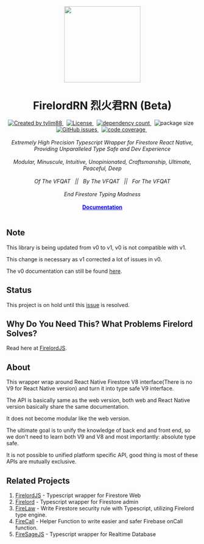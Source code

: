 <!-- markdownlint-disable MD010 -->
<!-- markdownlint-disable MD033 -->
<!-- markdownlint-disable MD041 -->

<div align="center">
		<img src="https://raw.githubusercontent.com/tylim88/Firelord/main/img/ozai.png" width="200px"/>
		<h1>FirelordRN 烈火君RN (Beta)</h1>
</div>

<div align="center">
		<a href="https://www.npmjs.com/package/firelordrn" target="_blank">
				<img
					src="https://img.shields.io/npm/v/firelordrn"
					alt="Created by tylim88"
				/>
			</a>
			&nbsp;
			<a
				href="https://github.com/tylim88/firelordrn/blob/main/LICENSE"
				target="_blank"
			>
				<img
					src="https://img.shields.io/github/license/tylim88/firelordrn"
					alt="License"
				/>
			</a>
			&nbsp;
			<a
				href="https://www.npmjs.com/package/firelordrn?activeTab=dependencies"
				target="_blank"
			>
				<img
					src="https://img.shields.io/badge/dynamic/json?url=https://api.npmutil.com/package/firelordrn&label=dependencies&query=$.dependencies.count&color=brightgreen"
					alt="dependency count"
				/>
			</a>
			&nbsp;
			<img
				src="https://img.shields.io/badge/gzipped-6KB-brightgreen"
				alt="package size"
			/>
			<!-- &nbsp;
			<a href="https://github.com/tylim88/Firelordrn/actions" target="_blank">
				<img
					src="https://github.com/tylim88/Firelordrn/workflows/Main/badge.svg"
					alt="github action"
				/>
			</a>
			&nbsp;
			<a href="https://codecov.io/gh/tylim88/Firelordrn" target="_blank">
				<img
					src="https://codecov.io/gh/tylim88/Firelordrn/branch/main/graph/badge.svg"
					alt="code coverage"
				/>
			</a> -->
			&nbsp;
			<a href="https://github.com/tylim88/Firelordrn/issues" target="_blank">
				<img
					alt="GitHub issues"
					src="https://img.shields.io/github/issues-raw/tylim88/firelordrn"
				></img>
			</a>
			&nbsp;
			<a href="https://snyk.io/test/github/tylim88/FirelordRN" target="_blank">
				<img
					src="https://snyk.io/test/github/tylim88/FirelordRN/badge.svg"
					alt="code coverage"
				/>
			</a>
			&nbsp;
			<!-- <a
				href="https://lgtm.com/projects/g/tylim88/Firelordrn/alerts/"
				target="_blank"
			>
				<img
					alt="Total alerts"
					src="https://img.shields.io/lgtm/alerts/g/tylim88/Firelordrn.svg?logo=lgtm&logoWidth=18"
				/>
			</a>
			&nbsp;
			<a
				href="https://lgtm.com/projects/g/tylim88/Firelordrn/context:javascript"
				target="_blank"
			>
				<img
					alt="Language grade: JavaScript"
					src="https://img.shields.io/lgtm/grade/javascript/g/tylim88/Firelordrn.svg?logo=lgtm&logoWidth=18"
				/>
			</a> -->
</div>
<br/>
<div align="center">
		<i>Extremely High Precision Typescript Wrapper for Firestore React Native, Providing Unparalleled Type Safe and Dev Experience</i>
</div>
<br/>
<div align="center">
		<i>Modular, Minuscule, Intuitive, Unopinionated, Craftsmanship, Ultimate, Peaceful, Deep</i>
</div>
<br/>
<div align="center">
	<i>Of The VFQAT &#160;&#160;||&#160;&#160; By The VFQAT &#160;&#160;||&#160;&#160; For The VFQAT</i>
</div>
<br />
<div align="center">
	<i>End Firestore Typing Madness</i>
</div>
<br />
<div align="center">
<a href="https://firelordjs.com/firelordrn/quick_start" target="_blank" style="color:blue"><strong>Documentation</strong></a>
</div>

<br/>

## Note

This library is being updated from v0 to v1, v0 is not compatible with v1.

This change is necessary as v1 corrected a lot of issues in v0.

The v0 documentation can still be found [here](https://github.com/tylim88/Firelordrn/tree/896c572d7ab3063156d8e3b515bb523c3720f4e2).

## Status

This project is on hold until this [issue](https://github.com/tylim88/Firelordrn/issues/1) is resolved.

## Why Do You Need This? What Problems Firelord Solves?

Read here at [FirelordJS](https://github.com/tylim88/FirelordJS#readme).

## About

This wrapper wrap around React Native Firestore V8 interface(There is no V9 for React Native version) and turn it into type safe V9 interface.

The API is basically same as the web version, both web and React Native version basically share the same documentation.

It does not become modular like the web version.

The ultimate goal is to unify the knowledge of back end and front end, so we don't need to learn both V9 and V8 and most importantly: absolute type safe.

It is not possible to unified platform specific API, good thing is most of these APIs are mutually exclusive.

## Related Projects

1. [FirelordJS](https://github.com/tylim88/FirelordJS) - Typescript wrapper for Firestore Web
2. [Firelord](https://github.com/tylim88/firelord) - Typescript wrapper for Firestore admin
3. [FireLaw](https://github.com/tylim88/firelaw) - Write Firestore security rule with Typescript, utilizing Firelord type engine.
4. [FireCall](https://github.com/tylim88/FireCall) - Helper Function to write easier and safer Firebase onCall function.
5. [FireSageJS](https://github.com/tylim88/FireSageJS) - Typescript wrapper for Realtime Database
